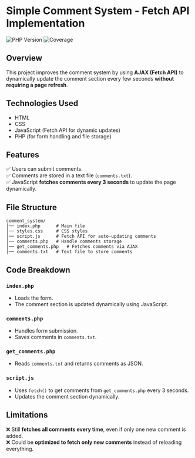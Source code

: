 # Simple Comment System - Fetch API Implementation

![PHP Version](https://img.shields.io/badge/PHP-8.2-blue.svg) ![Coverage](https://img.shields.io/badge/coverage-100%25-brightgreen.svg)

## Overview
This project improves the comment system by using **AJAX (Fetch API)** to dynamically update the comment section every few seconds **without requiring a page refresh**.

## Technologies Used
- HTML
- CSS
- JavaScript (Fetch API for dynamic updates)
- PHP (for form handling and file storage)

## Features
✅ Users can submit comments.  
✅ Comments are stored in a text file (`comments.txt`).  
✅ JavaScript **fetches comments every 3 seconds** to update the page dynamically.  

## File Structure
```
comment_system/
│── index.php      # Main file
│── styles.css     # CSS styles
│── script.js      # Fetch API for auto-updating comments
│── comments.php   # Handle comments storage
│── get_comments.php   # Fetches comments via AJAX
│── comments.txt   # Text file to store comments
```

## Code Breakdown
### `index.php`
- Loads the form.
- The comment section is updated dynamically using JavaScript.

### `comments.php`
- Handles form submission.
- Saves comments in `comments.txt`.

### `get_comments.php`
- Reads `comments.txt` and returns comments as JSON.

### `script.js`
- Uses `fetch()` to get comments from `get_comments.php` every 3 seconds.
- Updates the comment section dynamically.

## Limitations
❌ Still **fetches all comments every time**, even if only one new comment is added.  
❌ Could be **optimized to fetch only new comments** instead of reloading everything.  
